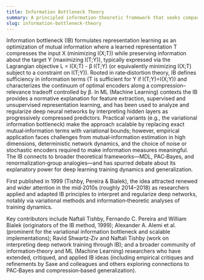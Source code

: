 ```yaml
---
title: Information Bottleneck Theory
summary: A principled information‑theoretic framework that seeks compact representations of inputs which retain maximal information about relevant outputs by trading off compression and predictive power.
slug: information-bottleneck-theory
---
```


Information bottleneck (IB) formulates representation learning as an optimization of mutual information where a learned representation T compresses the input X (minimizing I(X;T)) while preserving information about the target Y (maximizing I(T;Y)), typically expressed via the Lagrangian objective L = I(X;T) - β I(T;Y) (or equivalently minimizing I(X;T) subject to a constraint on I(T;Y)). Rooted in rate‑distortion theory, IB defines sufficiency in information terms (T is sufficient for Y if I(T;Y)=I(X;Y)) and characterizes the continuum of optimal encoders along a compression–relevance tradeoff controlled by β. In ML (Machine Learning) contexts the IB provides a normative explanation for feature extraction, supervised and unsupervised representation learning, and has been used to analyze and regularize deep neural networks by interpreting hidden layers as progressively compressed predictors. Practical variants (e.g., the variational information bottleneck) make the approach scalable by replacing exact mutual‑information terms with variational bounds; however, empirical application faces challenges from mutual‑information estimation in high dimensions, deterministic network dynamics, and the choice of noise or stochastic encoders required to make information measures meaningful. The IB connects to broader theoretical frameworks—MDL, PAC‑Bayes, and renormalization‑group analogies—and has spurred debate about its explanatory power for deep learning training dynamics and generalization.

First published in 1999 (Tishby, Pereira & Bialek), the idea attracted renewed and wider attention in the mid‑2010s (roughly 2014–2018) as researchers applied and adapted IB principles to interpret and regularize deep networks, notably via variational methods and information‑theoretic analyses of training dynamics.

Key contributors include Naftali Tishby, Fernando C. Pereira and William Bialek (originators of the IB method, 1999); Alexander A. Alemi et al. (prominent for the variational information bottleneck and scalable implementations); Ravid Shwartz‑Ziv and Naftali Tishby (work on interpreting deep network training through IB); and a broader community of information‑theory and ML (Machine Learning) researchers who have extended, critiqued, and applied IB ideas (including empirical critiques and refinements by Saxe and colleagues and others exploring connections to PAC‑Bayes and compression‑based generalization).